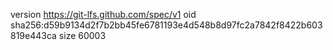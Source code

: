 version https://git-lfs.github.com/spec/v1
oid sha256:d59b9134d2f7b2bb45fe6781193e4d548b8d97fc2a7842f8422b603819e443ca
size 60003
